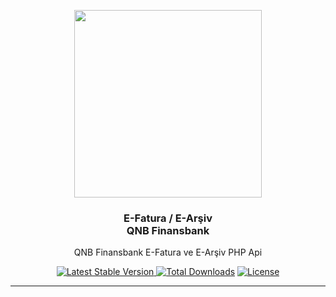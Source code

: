 <p align="center"><img src="https://raw.githubusercontent.com/muhittingulap/qnbfinansbank/master/images/80864283-581ea400-8c8a-11ea-8bdd-ea37da892af8.jpg" width="300"></p>

<h3 align="center">E-Fatura / E-Arşiv<br>QNB Finansbank</h3>

<p align="center">QNB Finansbank E-Fatura ve E-Arşiv PHP Api</p>

<p align="center">
  <a href="https://packagist.org/packages/muhittingulap/qnbfinansbank"><img src="https://poser.pugx.org/muhittingulap/qnbfinansbank/v/stable.svg" alt="Latest Stable Version">
  <a href="https://packagist.org/packages/muhittingulap/qnbfinansbank"><img src="https://poser.pugx.org/muhittingulap/qnbfinansbank/d/total.svg" alt="Total Downloads"></a>
  <a href="https://packagist.org/packages/muhittingulap/qnbfinansbank"><img src="https://poser.pugx.org/muhittingulap/qnbfinansbank/license.svg" alt="License"></a>
</p>

<hr>
